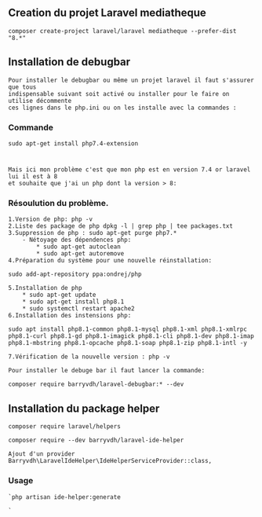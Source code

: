 ## Creation du projet Laravel mediatheque
`composer create-project laravel/laravel mediatheque --prefer-dist "8.*"`

## Installation de debugbar
    Pour installer le debugbar ou même un projet laravel il faut s'assurer que tous 
    indispensable suivant soit activé ou installer pour le faire on utilise décommente
    ces lignes dans le php.ini ou on les installe avec la commandes :

### Commande
    sudo apt-get install php7.4-extension   

#
    Mais ici mon problème c'est que mon php est en version 7.4 or laravel lui il est à 8
    et souhaite que j'ai un php dont la version > 8:
### Résoulution du problème.
    1.Version de php: php -v
    2.Liste des package de php dpkg -l | grep php | tee packages.txt
    3.Suppression de php : sudo apt-get purge php7.*
        - Nétoyage des dépendences php:
            * sudo apt-get autoclean
            * sudo apt-get autoremove
    4.Préparation du système pour une nouvelle réinstallation:

`sudo add-apt-repository ppa:ondrej/php`
    
    5.Installation de php 
        * sudo apt-get update
        * sudo apt-get install php8.1
        * sudo systemctl restart apache2
    6.Installation des instensions php:

`sudo apt install php8.1-common php8.1-mysql php8.1-xml php8.1-xmlrpc php8.1-curl php8.1-gd php8.1-imagick php8.1-cli php8.1-dev php8.1-imap php8.1-mbstring php8.1-opcache php8.1-soap php8.1-zip php8.1-intl -y`

    7.Vérification de la nouvelle version : php -v

    Pour installer le debuge bar il faut lancer la commande:

`composer require barryvdh/laravel-debugbar:* --dev`


## Installation du package helper
`composer require laravel/helpers`

`composer require --dev barryvdh/laravel-ide-helper`

    Ajout d'un provider
    Barryvdh\LaravelIdeHelper\IdeHelperServiceProvider::class,
    
### Usage
    `php artisan ide-helper:generate
    
    `    
